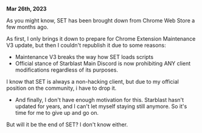 **Mar 26th, 2023**

As you might know, SET has been brought down from Chrome Web Store a few months ago.

As first, I only brings it down to prepare for Chrome Extension Maintenance V3 update, but then I couldn't republish it due to some reasons:
* Maintenance V3 breaks the way how SET loads scripts
* Official stance of Starblast Main Discord is now prohibiting ANY client modifications regardless of its purposes.

I know that SET is always a non-hacking client, but due to my official position on the community, i have to drop it.

* And finally, I don't have enough motivation for this. Starblast hasn't updated for years, and I can't let myself
staying still anymore. So it's time for me to give up and go on.

But will it be the end of SET?
I don't know either.
